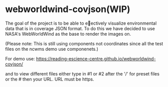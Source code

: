 # webworldwind-covjson(WIP)

The goal of the project is to be able to eectively visualize environmental data
that is in coverage JSON format. To do this we have decided to use NASA's
WebWorldWind as the base to render the images on.

(Please note: This is still using components not coordinates since all the test files on the ncwms demo use componenets.)

For demo use: https://reading-escience-centre.github.io/webworldwind-covjson/

and to view different files either type in #1 or #2 after the '/' for preset files or the # then your URL. 
URL must be https. 
